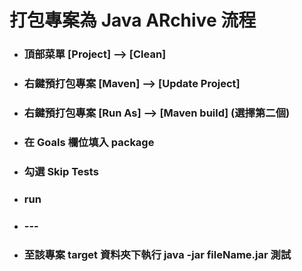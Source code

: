 打包專案為 Java ARchive 流程
=====
* ### 頂部菜單 [Project] --> [Clean]
* ### 右鍵預打包專案 [Maven] --> [Update Project]
* ### 右鍵預打包專案 [Run As] --> [Maven build] (選擇第二個)
* ### 在 Goals 欄位填入 package
* ### 勾選 Skip Tests
* ### run
* ### ---
* ### 至該專案 target 資料夾下執行 java -jar fileName.jar 測試
<br />
